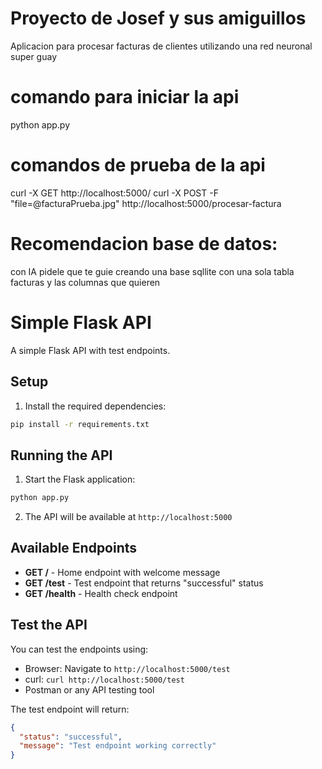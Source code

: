 # Proyecto de Josef y sus amiguillos

Aplicacion para procesar facturas de clientes utilizando una red neuronal super guay


# comando para iniciar la api
python app.py

# comandos de prueba de la api
curl -X GET http://localhost:5000/
curl -X POST -F "file=@facturaPrueba.jpg" http://localhost:5000/procesar-factura

# Recomendacion base de datos: 
con IA pidele que te guie creando una base sqllite con una sola tabla facturas y las columnas que quieren


# Simple Flask API

A simple Flask API with test endpoints.

## Setup

1. Install the required dependencies:
```bash
pip install -r requirements.txt
```

## Running the API

1. Start the Flask application:
```bash
python app.py
```

2. The API will be available at `http://localhost:5000`

## Available Endpoints

- **GET /** - Home endpoint with welcome message
- **GET /test** - Test endpoint that returns "successful" status
- **GET /health** - Health check endpoint

## Test the API

You can test the endpoints using:

- Browser: Navigate to `http://localhost:5000/test`
- curl: `curl http://localhost:5000/test`
- Postman or any API testing tool

The test endpoint will return:
```json
{
  "status": "successful",
  "message": "Test endpoint working correctly"
}
``` 